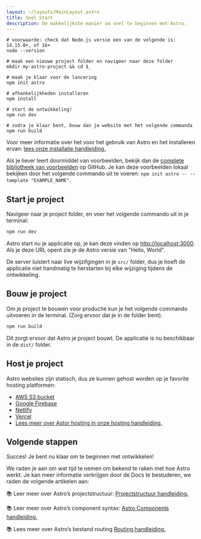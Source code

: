 ```yaml
---
layout: ~/layouts/MainLayout.astro
title: Snel Start
description: De makkelijkste manier om snel te beginnen met Astro.
---
```


```shell
# voorwaarde: check dat Node.js versie een van de volgende is: 14.15.0+, of 16+
node --version

# maak een nieuwe project folder en navigeer naar deze folder
mkdir my-astro-project && cd $_

# maak je klaar voor de lancering
npm init astro

# afhankelijkheden installeren
npm install

# start de ontwikkeling!
npm run dev
```

```shell
# zodra je klaar bent, bouw dan je website met het volgende commanda
npm run build
```

Voor meer informatie over het voor het gebruik van Astro en het installeren ervan: [lees onze installatie handleiding.](/installation)

Als je liever leert doormiddel van voorbeelden, bekijk dan de [complete bibliotheek van voorbeelden](https://github.com/withastro/astro/tree/main/examples) op GitHub. Je kan deze voorbeelden lokaal bekijken door het volgende commando uit te voeren: `npm init astro -- --template "EXAMPLE_NAME"`.

## Start je project

Navigeer naar je project folder, en voer het volgende commando uit in je terminal:

```bash
npm run dev
```

Astro start nu je applicatie op, je kan deze vinden op [http://localhost:3000](http://localhost:3000). Als je deze URL opent zie je de Astro versie van "Hello, World".

De server luistert naar live wijzifgingen in je `src/` folder, dus je hoeft de applicatie niet handmatig te herstarten bij elke wijziging tijdens de ontwikkeling.

## Bouw je project

Om je project te bouwen voor productie kun je het volgende commando uitvoeren in de terminal. (Zorg ervoor dat je in de folder bent).

```bash
npm run build
```

Dit zorgt ervoor dat Astro je project bouwt. De applicatie is nu beschikbaar in de `dist/` folder.

## Host je project

Astro websites zijn statisch, dus ze kunnen gehost worden op je favorite hosting platformen:

- [AWS S3 bucket](https://aws.amazon.com/s3/)
- [Google Firebase](https://firebase.google.com/)
- [Netlify](https://www.netlify.com/)
- [Vercel](https://vercel.com/)
- [Lees meer over Astor hosting in onze hosting handleiding.](/guides/deploy)

## Volgende stappen

Succes! Je bent nu klaar om te beginnen met ontwikkelen!

We raden je aan om wat tijd te nemen om bekend te raken met hoe Astro werkt. Je kan meer informatie verkrijgen door de Docs te bestuderen, we raden de volgende artikelen aan:

📚 Leer meer over Astro’s projectstructuur: [Projectstructuur handleiding.](/core-concepts/project-structure)

📚 Leer meer over Astro’s component syntax: [Astro Components handleiding.](/core-concepts/astro-components)

📚 Lees meer over Astro’s bestand routing [Routing handleiding.](/core-concepts/astro-pages)
